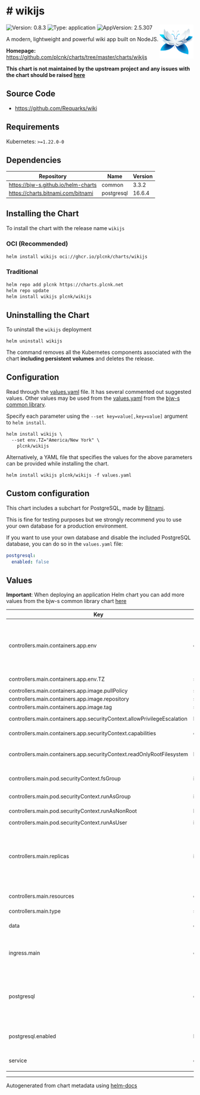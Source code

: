 # # wikijs

<img src="https://raw.githubusercontent.com/plcnk/charts/master/charts/wikijs/icon.svg" align="right" width="92" alt="wikijs logo">

![Version: 0.8.3](https://img.shields.io/badge/Version-0.8.3-informational?style=flat)
![Type: application](https://img.shields.io/badge/Type-application-informational?style=flat)
![AppVersion: 2.5.307](https://img.shields.io/badge/AppVersion-2.5.307-informational?style=flat)

A modern, lightweight and powerful wiki app built on NodeJS.

**Homepage:** <https://github.com/plcnk/charts/tree/master/charts/wikijs>

**This chart is not maintained by the upstream project and any issues with the chart should be raised
[here](https://github.com/plcnk/charts/issues/new?assignees=plcnk&labels=bug&template=bug_report.yaml&name=wikijs&version=0.8.3)**

## Source Code

* <https://github.com/Requarks/wiki>

## Requirements

Kubernetes: `>=1.22.0-0`

## Dependencies

| Repository | Name | Version |
|------------|------|---------|
| <https://bjw-s.github.io/helm-charts> | common | 3.3.2 |
| <https://charts.bitnami.com/bitnami> | postgresql | 16.6.4 |

## Installing the Chart

To install the chart with the release name `wikijs`

### OCI (Recommended)

```console
helm install wikijs oci://ghcr.io/plcnk/charts/wikijs
```

### Traditional

```console
helm repo add plcnk https://charts.plcnk.net
helm repo update
helm install wikijs plcnk/wikijs
```

## Uninstalling the Chart

To uninstall the `wikijs` deployment

```console
helm uninstall wikijs
```

The command removes all the Kubernetes components associated with the chart **including persistent volumes** and deletes the release.

## Configuration

Read through the [values.yaml](./values.yaml) file. It has several commented out suggested values.
Other values may be used from the [values.yaml](https://github.com/bjw-s/helm-charts/tree/main/charts/library/common/values.yaml) from the [bjw-s common library](https://github.com/bjw-s/helm-charts/tree/main/charts/library/common).

Specify each parameter using the `--set key=value[,key=value]` argument to `helm install`.

```console
helm install wikijs \
  --set env.TZ="America/New York" \
    plcnk/wikijs
```

Alternatively, a YAML file that specifies the values for the above parameters can be provided while installing the chart.

```console
helm install wikijs plcnk/wikijs -f values.yaml
```

## Custom configuration

This chart includes a subchart for PostgreSQL, made by [Bitnami](https://github.com/bitnami/charts/tree/main/bitnami/postgresql).

This is fine for testing purposes but we strongly recommend you to use your own database for a production environment.

If you want to use your own database and disable the included PostgreSQL database, you can do so in the `values.yaml` file:

```yaml
postgresql:
  enabled: false
```

## Values

**Important**: When deploying an application Helm chart you can add more values from the bjw-s common library chart [here](https://github.com/bjw-s/helm-charts/tree/main/charts/library/common)

| Key | Type | Default | Description |
|-----|------|---------|-------------|
| controllers.main.containers.app.env | object | See [values.yaml](./values.yaml) | Environment variables.    The database environment variables **need** to be set if `postgresql.enabled` is set to `false` |
| controllers.main.containers.app.env.TZ | string | `"UTC"` | Set container timezone |
| controllers.main.containers.app.image.pullPolicy | string | `"IfNotPresent"` | Image pull policy |
| controllers.main.containers.app.image.repository | string | `"ghcr.io/requarks/wiki"` | Image repository |
| controllers.main.containers.app.image.tag | string | `"2.5.307"` | Image tag |
| controllers.main.containers.app.securityContext.allowPrivilegeEscalation | bool | `false` | Disable privilege escalations |
| controllers.main.containers.app.securityContext.capabilities | object | `{"drop":["ALL"]}` | Drop all capabilities |
| controllers.main.containers.app.securityContext.readOnlyRootFilesystem | bool | `true` | Mount the container's root filesystem as read-only |
| controllers.main.pod.securityContext.fsGroup | int | `65534` | Volume binds will be granted to `nobody` group |
| controllers.main.pod.securityContext.runAsGroup | int | `65534` | Run as `nobody` group |
| controllers.main.pod.securityContext.runAsNonRoot | bool | `true` | Run container as a non-root user |
| controllers.main.pod.securityContext.runAsUser | int | `65534` | Run as `nobody` user |
| controllers.main.replicas | int | `1` | Number of desired pods    **WARNING**: Set this to 1 when you first deploy Wiki.js.    You can increase the number of replicas after the initial deployment. |
| controllers.main.resources | object | `{}` | Set the resource requests / limits for the container. |
| controllers.main.type | string | `"deployment"` | Controller type |
| data | object | See [values.yaml](./values.yaml) | Configure persistent storage for Wiki.js data. |
| ingress.main | object | See [values.yaml](./values.yaml) | Enable and configure ingress settings for the chart under this key. |
| postgresql | object | See [values.yaml](./values.yaml) | Enable and configure postgresql database subchart under this key.    For more options see [postgresql chart documentation](https://github.com/bitnami/charts/tree/main/bitnami/postgresql) |
| postgresql.enabled | bool | `true` | Set this to `false` if you want to use your own database. |
| service | object | See [values.yaml](./values.yaml) | Configure the services for the chart here. |

---
Autogenerated from chart metadata using [helm-docs](https://github.com/norwoodj/helm-docs)
